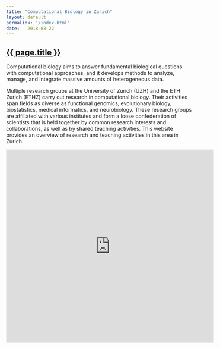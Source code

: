 ```yaml
---
title: "Computational Biology in Zurich"
layout: default
permalink: '/index.html'
date:   2018-08-22
---
```


<h2><a href="https://compbiozurich.github.io">{{ page.title }}</a></h2>

Computational biology aims to answer fundamental biological questions with computational approaches, and it develops methods to analyze, manage, and integrate massive amounts of heterogeneous data.

Multiple research groups at the University of Zurich (UZH) and the ETH Zurich (ETHZ) carry out research in computational biology. Their activities span fields as diverse as functional genomics, evolutionary biology, biostatistics, medical informatics, and neurobiology. These research groups are affiliated with various institutes and form a loose confederation of scientists that is held together by common research interests and collaborations, as well as by shared teaching activities. This website provides an overview of research and teaching activities in this area in Zurich.

<iframe frameBorder="0" width="560" height="520" src="https://progenetix.org/collabplots/?nodes=https://raw.githubusercontent.com/compbiozurich/compbiozurich.github.io/master/assets/collab/people.tab&nodesort=random&connections=https://raw.githubusercontent.com/compbiozurich/compbiozurich.github.io/master/assets/collab/connections.tab&plot_bgcolor_hex=%23ffffff&fontcol=%23000000&imgh=500&circradius=50&legendw=60&legendpos=top&legendsort=label+length&fontpx=11&legendfpx=12&imgtype=SVG&transparent=opaque&Submit=Submit&embed=1">Connections of Compbiozurich Members</iframe>

<div id="collab_svg"> </div>

<script>
$(document).ready(function() {

/*podmd

end_podmd*/

	var width							=		$("section").width();

	var imgh							=		500;
	var legendw						=		width - imgh;

	var pgmainserver			=		window.location.origin.replace("info.", "");
	var query							=		"/cgi-bin/collabplots.cgi?nodes=https://raw.githubusercontent.com/compbiozurich/compbiozurich.github.io/master/assets/collab/people.tab&nodesort=random&connections=https://raw.githubusercontent.com/compbiozurich/compbiozurich.github.io/master/assets/collab/connections.tab&plot_bgcolor_hex=%23ffffff&fontcol=%23000000&circradius=50&legendw=60&legendpos=top&legendsort=label+length&fontpx=11&legendfpx=12&imgtype=SVG&transparent=opaque&Submit=Submit&embed=1";
	query 								= 	query+"&imgh="+imgh+"&legendw="+legendw;

/*podmd

end_podmd*/

	$("#collab_svg").load(query);

});


</script>
